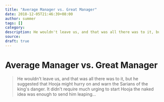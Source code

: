 ```yaml
---
title: "Average Manager vs. Great Manager"
date: 2018-12-05T21:46:39+08:00
author: summer
tags: []
category: 
description: He wouldn't leave us, and that was all there was to it, but he suggested that Hooja might hurry on and warn the Sarians of the king's danger. It didn't require much urging to start Hooja the naked idea was enough to send him leaping...
source: 
draft: true
---
```


# Average Manager vs. Great Manager

> He wouldn't leave us, and that was all there was to it, but he suggested that Hooja might hurry on and warn the Sarians of the king's danger. It didn't require much urging to start Hooja the naked idea was enough to send him leaping...
